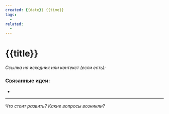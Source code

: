 ```yaml
---
created: {{date}} {{time}}
tags:
  -
related:
  - 
---
```

# {{title}}

*Ссылка на исходник или контекст (если есть):* 

### Связанные идеи:
*   
---

*Что стоит развить? Какие вопросы возникли?*